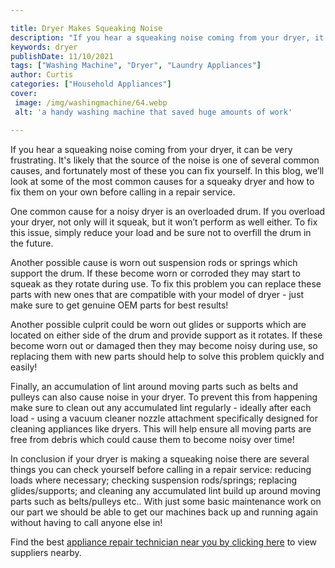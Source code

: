 ```yaml
---

title: Dryer Makes Squeaking Noise
description: "If you hear a squeaking noise coming from your dryer, it can be very frustrating. It's likely that the source of the noise is one ...check it out to learn"
keywords: dryer
publishDate: 11/10/2021
tags: ["Washing Machine", "Dryer", "Laundry Appliances"]
author: Curtis
categories: ["Household Appliances"]
cover: 
 image: /img/washingmachine/64.webp
 alt: 'a handy washing machine that saved huge amounts of work'

---
```


If you hear a squeaking noise coming from your dryer, it can be very frustrating. It's likely that the source of the noise is one of several common causes, and fortunately most of these you can fix yourself. In this blog, we’ll look at some of the most common causes for a squeaky dryer and how to fix them on your own before calling in a repair service. 

One common cause for a noisy dryer is an overloaded drum. If you overload your dryer, not only will it squeak, but it won’t perform as well either. To fix this issue, simply reduce your load and be sure not to overfill the drum in the future. 

Another possible cause is worn out suspension rods or springs which support the drum. If these become worn or corroded they may start to squeak as they rotate during use. To fix this problem you can replace these parts with new ones that are compatible with your model of dryer - just make sure to get genuine OEM parts for best results! 

Another possible culprit could be worn out glides or supports which are located on either side of the drum and provide support as it rotates. If these become worn out or damaged then they may become noisy during use, so replacing them with new parts should help to solve this problem quickly and easily! 

Finally, an accumulation of lint around moving parts such as belts and pulleys can also cause noise in your dryer. To prevent this from happening make sure to clean out any accumulated lint regularly - ideally after each load - using a vacuum cleaner nozzle attachment specifically designed for cleaning appliances like dryers. This will help ensure all moving parts are free from debris which could cause them to become noisy over time! 

In conclusion if your dryer is making a squeaking noise there are several things you can check yourself before calling in a repair service: reducing loads where necessary; checking suspension rods/springs; replacing glides/supports; and cleaning any accumulated lint build up around moving parts such as belts/pulleys etc.. With just some basic maintenance work on our part we should be able to get our machines back up and running again without having to call anyone else in!

Find the best <a href="/pages/appliance-repair-technicians/">appliance repair technician near you by clicking here</a> to view suppliers nearby.
